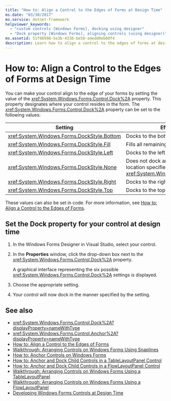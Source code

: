 ```yaml
---
title: "How to: Align a Control to the Edges of Forms at Design Time"
ms.date: "03/30/2017"
ms.service: dotnet-framework
helpviewer_keywords:
  - "custom controls [Windows Forms], docking using designer"
  - "Dock property [Windows Forms], aligning controls (using designer)"
ms.assetid: 51f08998-5e3b-4330-be58-a4edd0eb60f4
description: Learn how to align a control to the edges of forms at design time by setting the value of the Dock property.
---
```

# How to: Align a Control to the Edges of Forms at Design Time

You can make your control align to the edge of your forms by setting the value of the <xref:System.Windows.Forms.Control.Dock%2A> property. This property designates where your control resides in the form. The <xref:System.Windows.Forms.Control.Dock%2A> property can be set to the following values:

|Setting|Effect on your control|
|-------------|----------------------------|
|<xref:System.Windows.Forms.DockStyle.Bottom>|Docks to the bottom of the form.|
|<xref:System.Windows.Forms.DockStyle.Fill>|Fills all remaining space in the form.|
|<xref:System.Windows.Forms.DockStyle.Left>|Docks to the left side of the form.|
|<xref:System.Windows.Forms.DockStyle.None>|Does not dock anywhere, and it appears at the location specified by its <xref:System.Windows.Forms.Control.Location%2A>.|
|<xref:System.Windows.Forms.DockStyle.Right>|Docks to the right side of the form.|
|<xref:System.Windows.Forms.DockStyle.Top>|Docks to the top of the form.|

These values can also be set in code. For more information, see [How to: Align a Control to the Edges of Forms](how-to-align-a-control-to-the-edges-of-forms.md).

## Set the Dock property for your control at design time

1. In the Windows Forms Designer in Visual Studio, select your control.

2. In the **Properties** window, click the drop-down box next to the <xref:System.Windows.Forms.Control.Dock%2A> property.

     A graphical interface representing the six possible <xref:System.Windows.Forms.Control.Dock%2A> settings is displayed.

3. Choose the appropriate setting.

4. Your control will now dock in the manner specified by the setting.

## See also

- <xref:System.Windows.Forms.Control.Dock%2A?displayProperty=nameWithType>
- <xref:System.Windows.Forms.Control.Anchor%2A?displayProperty=nameWithType>
- [How to: Align a Control to the Edges of Forms](how-to-align-a-control-to-the-edges-of-forms.md)
- [Walkthrough: Arranging Controls on Windows Forms Using Snaplines](walkthrough-arranging-controls-on-windows-forms-using-snaplines.md)
- [How to: Anchor Controls on Windows Forms](how-to-anchor-controls-on-windows-forms.md)
- [How to: Anchor and Dock Child Controls in a TableLayoutPanel Control](how-to-anchor-and-dock-child-controls-in-a-tablelayoutpanel-control.md)
- [How to: Anchor and Dock Child Controls in a FlowLayoutPanel Control](how-to-anchor-and-dock-child-controls-in-a-flowlayoutpanel-control.md)
- [Walkthrough: Arranging Controls on Windows Forms Using a TableLayoutPanel](walkthrough-arranging-controls-on-windows-forms-using-a-tablelayoutpanel.md)
- [Walkthrough: Arranging Controls on Windows Forms Using a FlowLayoutPanel](walkthrough-arranging-controls-on-windows-forms-using-a-flowlayoutpanel.md)
- [Developing Windows Forms Controls at Design Time](developing-windows-forms-controls-at-design-time.md)

